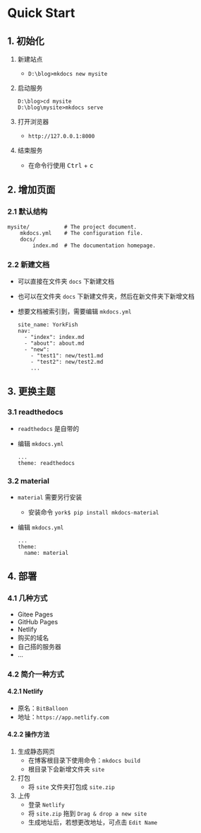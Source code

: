 # Quick Start

## 1. 初始化

1. 新建站点
    - `D:\blog>mkdocs new mysite`
2. 启动服务
    
    ```
    D:\blog>cd mysite
    D:\blog\mysite>mkdocs serve
    ```

3. 打开浏览器
    - `http://127.0.0.1:8000`
3. 结束服务
    - 在命令行使用 <kbd>Ctrl</kbd> + <kbd>c</kbd>

## 2. 增加页面

### 2.1 默认结构

```
mysite/           # The project document.
    mkdocs.yml    # The configuration file.
    docs/
        index.md  # The documentation homepage.
```

### 2.2 新建文档

- 可以直接在文件夹 `docs` 下新建文档
- 也可以在文件夹 `docs` 下新建文件夹，然后在新文件夹下新增文档
- 想要文档被索引到，需要编辑 `mkdocs.yml`

    ```
    site_name: YorkFish
    nav:
      - "index": index.md
      - "about": about.md
      - "new":
        - "test1": new/test1.md
        - "test2": new/test2.md
        ...
    ```

## 3. 更换主题

### 3.1 readthedocs

- `readthedocs` 是自带的
- 编辑 `mkdocs.yml`

    ```
    ...
    theme: readthedocs
    ```

### 3.2 material


- `material` 需要另行安装
    - 安装命令 `york$ pip install mkdocs-material`
- 编辑 `mkdocs.yml`

    ```
    ...
    theme:
      name: material
    ```

## 4. 部署

### 4.1 几种方式

- Gitee Pages
- GitHub Pages
- Netlify
- 购买的域名
- 自己搭的服务器
- ...

### 4.2 简介一种方式

#### 4.2.1 Netlify

- 原名：`BitBalloon`
- 地址：`https://app.netlify.com`

#### 4.2.2 操作方法

1. 生成静态网页
    - 在博客根目录下使用命令：`mkdocs build`
    - 根目录下会新增文件夹 `site`
2. 打包
    - 将 `site` 文件夹打包成 `site.zip`
3. 上传
    - 登录 `Netlify`
    - 将 `site.zip` 拖到 `Drag & drop a new site`
    - 生成地址后，若想更改地址，可点击 `Edit Name`
